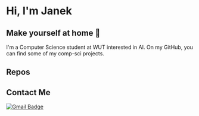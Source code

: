 # Hi, I'm Janek 
## Make yourself at home :new_moon_with_face:

I'm a Computer Science student at WUT interested in AI. On my GitHub, you can find some of my comp-sci projects. 

## Repos

## Contact Me
[![Gmail Badge](https://img.shields.io/badge/-filipeckijan@gmail.com-purple?style=flat-roundedrectangle&logo=Gmail&logoColor=white)](mailto:filipeckijan@gmail.com)
